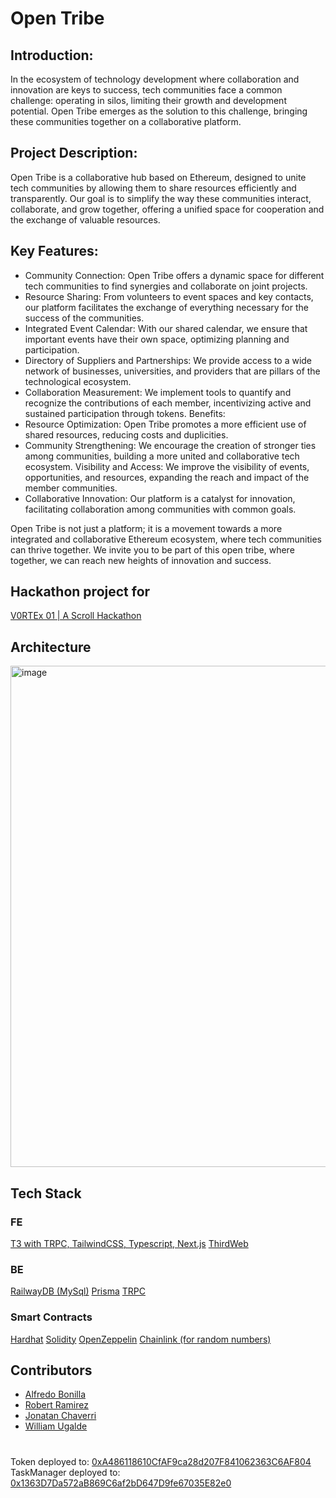 # Open Tribe

## Introduction:
In the ecosystem of technology development where collaboration and innovation are keys to success, tech communities face a common challenge: operating in silos, limiting their growth and development potential. Open Tribe emerges as the solution to this challenge, bringing these communities together on a collaborative platform.

## Project Description:
Open Tribe is a collaborative hub based on Ethereum, designed to unite tech communities by allowing them to share resources efficiently and transparently. Our goal is to simplify the way these communities interact, collaborate, and grow together, offering a unified space for cooperation and the exchange of valuable resources.

## Key Features:

- Community Connection: Open Tribe offers a dynamic space for different tech communities to find synergies and collaborate on joint projects.
- Resource Sharing: From volunteers to event spaces and key contacts, our platform facilitates the exchange of everything necessary for the success of the communities.
- Integrated Event Calendar: With our shared calendar, we ensure that important events have their own space, optimizing planning and participation.
- Directory of Suppliers and Partnerships: We provide access to a wide network of businesses, universities, and providers that are pillars of the technological ecosystem.
- Collaboration Measurement: We implement tools to quantify and recognize the contributions of each member, incentivizing active and sustained participation through tokens.
Benefits:
- Resource Optimization: Open Tribe promotes a more efficient use of shared resources, reducing costs and duplicities.
- Community Strengthening: We encourage the creation of stronger ties among communities, building a more united and collaborative tech ecosystem.
Visibility and Access: We improve the visibility of events, opportunities, and resources, expanding the reach and impact of the member communities.
- Collaborative Innovation: Our platform is a catalyst for innovation, facilitating collaboration among communities with common goals.


Open Tribe is not just a platform; it is a movement towards a more integrated and collaborative Ethereum ecosystem, where tech communities can thrive together. We invite you to be part of this open tribe, where together, we can reach new heights of innovation and success.

## Hackathon project for 

[V0RTEx 01 | A Scroll Hackathon](https://dorahacks.io/hackathon/v0rtex-01/detail)

## Architecture

<img width="802" alt="image" src="https://github.com/Open-Tribe-DAO/open-tribe/assets/1393385/ea65a1e7-38a4-4e01-9cf4-3d1e7c801863">

## Tech Stack

### FE

[T3 with TRPC, TailwindCSS, Typescript, Next.js](https://create.t3.gg/)
[ThirdWeb](https://thirdweb.com/)

### BE

[RailwayDB (MySql)](https://railway.app/)
[Prisma](https://www.prisma.io/)
[TRPC](https://trpc.io/)

### Smart Contracts

[Hardhat](https://hardhat.org/)
[Solidity](https://soliditylang.org/)
[OpenZeppelin](https://www.openzeppelin.com/)
[Chainlink (for random numbers)](https://docs.chain.link/vrf)

## Contributors

- [Alfredo Bonilla](https://github.com/brolag)
- [Robert Ramirez](https://github.com/robertram)
- [Jonatan Chaverri](https://github.com/Jonatan-Chaverri)
- [William Ugalde](https://github.com/wugalde19)


#
Token deployed to: [0xA486118610CfAF9ca28d207F841062363C6AF804](https://sepolia.scrollscan.com/address/0xA486118610CfAF9ca28d207F841062363C6AF804#code)
TaskManager deployed to: [0x1363D7Da572aB869C6af2bD647D9fe67035E82e0](https://sepolia.scrollscan.com/address/0x1363D7Da572aB869C6af2bD647D9fe67035E82e0#code)
